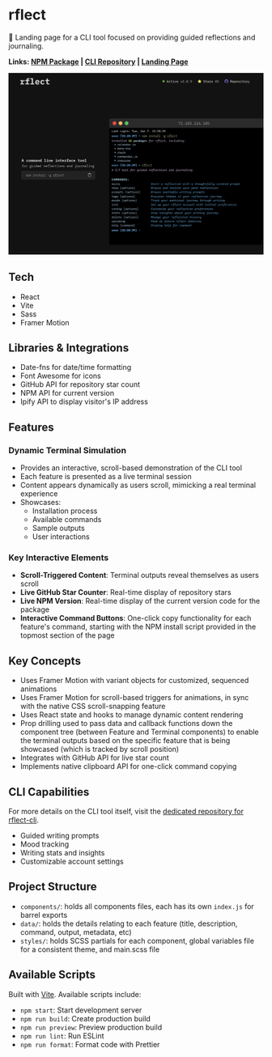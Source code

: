 # rflect

📝 Landing page for a CLI tool focused on providing guided reflections and journaling.

**Links: [NPM Package](https://www.npmjs.com/package/rflect) | [CLI Repository](https://github.com/aniqatc/rflect-cli) | [Landing Page](https://rflect.aniqa.dev)**

<a href="https://rflect.aniqa.dev" target="_blank"><img src="public/rflect-screenshot-zoomed.png"></a>

## Tech

- React
- Vite
- Sass
- Framer Motion

## Libraries & Integrations

- Date-fns for date/time formatting
- Font Awesome for icons
- GitHub API for repository star count
- NPM API for current version
- Ipify API to display visitor's IP address

## Features

### Dynamic Terminal Simulation

- Provides an interactive, scroll-based demonstration of the CLI tool
- Each feature is presented as a live terminal session
- Content appears dynamically as users scroll, mimicking a real terminal experience
- Showcases:
  - Installation process
  - Available commands
  - Sample outputs
  - User interactions

### Key Interactive Elements

- **Scroll-Triggered Content**: Terminal outputs reveal themselves as users scroll
- **Live GitHub Star Counter**: Real-time display of repository stars
- **Live NPM Version**: Real-time display of the current version code for the package
- **Interactive Command Buttons**: One-click copy functionality for each feature's command, starting with the NPM install script provided in the topmost section of the page

## Key Concepts

- Uses Framer Motion with variant objects for customized, sequenced animations
- Uses Framer Motion for scroll-based triggers for animations, in sync with the native CSS scroll-snapping feature
- Uses React state and hooks to manage dynamic content rendering
- Prop drilling used to pass data and callback functions down the component tree (between Feature and Terminal components) to enable the terminal outputs based on the specific feature that is being showcased (which is tracked by scroll position)
- Integrates with GitHub API for live star count
- Implements native clipboard API for one-click command copying

## CLI Capabilities

For more details on the CLI tool itself, visit the [dedicated repository for rflect-cli](https://github.com/aniqatc/rflect-cli).

- Guided writing prompts
- Mood tracking
- Writing stats and insights
- Customizable account settings

## Project Structure

- `components/`: holds all components files, each has its own `index.js` for barrel exports
- `data/`: holds the details relating to each feature (title, description, command, output, metadata, etc)
- `styles/`: holds SCSS partials for each component, global variables file for a consistent theme, and main.scss file

## Available Scripts

Built with [Vite](https://vite.dev/). Available scripts include:

- `npm start`: Start development server
- `npm run build`: Create production build
- `npm run preview`: Preview production build
- `npm run lint`: Run ESLint
- `npm run format`: Format code with Prettier
